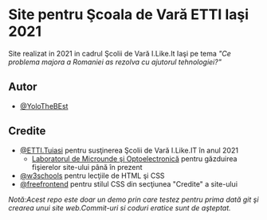 
# Site pentru Şcoala de Vară ETTI Iaşi 2021

Site realizat in 2021 in cadrul Şcolii de Vară I.Like.It Iaşi pe tema *"Ce problema majora a Romaniei as rezolva cu ajutorul tehnologiei?"*



## Autor

- [@YoloTheBEst](https://github.com/YoloTheBEst)


## Credite

* [@ETTI.Tuiasi](https://etti.tuiasi.ro/) pentru susţinerea Şcolii de Vară I.Like.IT în anul 2021 
    * [Laboratorul de Microunde şi Optoelectronică](http://rf-opto.etti.tuiasi.ro/internet.php) pentru găzduirea fişierelor site-ului până în prezent
* [@w3schools](https://www.w3schools.com/) pentru lecţiile de HTML şi CSS
* [@freefrontend](https://freefrontend.com/) pentru stilul CSS din secţiunea "Credite" a site-ului

*Notă:Acest repo este doar un demo prin care testez pentru prima dată git şi crearea unui site web.Commit-uri si coduri eratice sunt de aşteptat.*